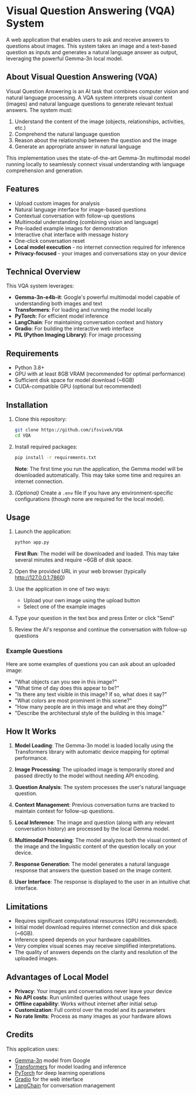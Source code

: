 # Visual Question Answering (VQA) System

A web application that enables users to ask and receive answers to questions about images. This system takes an image and a text-based question as inputs and generates a natural language answer as output, leveraging the powerful Gemma-3n local model.

## About Visual Question Answering (VQA)

Visual Question Answering is an AI task that combines computer vision and natural language processing. A VQA system interprets visual content (images) and natural language questions to generate relevant textual answers. The system must:

1. Understand the content of the image (objects, relationships, activities, etc.)
2. Comprehend the natural language question
3. Reason about the relationship between the question and the image
4. Generate an appropriate answer in natural language

This implementation uses the state-of-the-art Gemma-3n multimodal model running locally to seamlessly connect visual understanding with language comprehension and generation.

## Features

-   Upload custom images for analysis
-   Natural language interface for image-based questions
-   Contextual conversation with follow-up questions
-   Multimodal understanding (combining vision and language)
-   Pre-loaded example images for demonstration
-   Interactive chat interface with message history
-   One-click conversation reset
-   **Local model execution** - no internet connection required for inference
-   **Privacy-focused** - your images and conversations stay on your device

## Technical Overview

This VQA system leverages:

-   **Gemma-3n-e4b-it**: Google's powerful multimodal model capable of understanding both images and text
-   **Transformers**: For loading and running the model locally
-   **PyTorch**: For efficient model inference
-   **LangChain**: For maintaining conversation context and history
-   **Gradio**: For building the interactive web interface
-   **PIL (Python Imaging Library)**: For image processing

## Requirements

-   Python 3.8+
-   GPU with at least 8GB VRAM (recommended for optimal performance)
-   Sufficient disk space for model download (~6GB)
-   CUDA-compatible GPU (optional but recommended)

## Installation

1. Clone this repository:

    ```bash
    git clone https://github.com/ifsvivek/VQA
    cd VQA
    ```

2. Install required packages:

    ```bash
    pip install -r requirements.txt
    ```

    **Note**: The first time you run the application, the Gemma model will be downloaded automatically. This may take some time and requires an internet connection.

3. *(Optional)* Create a `.env` file if you have any environment-specific configurations (though none are required for the local model).

## Usage

1. Launch the application:

    ```bash
    python app.py
    ```

    **First Run**: The model will be downloaded and loaded. This may take several minutes and require ~6GB of disk space.

2. Open the provided URL in your web browser (typically http://127.0.0.1:7860)

3. Use the application in one of two ways:

    - Upload your own image using the upload button
    - Select one of the example images

4. Type your question in the text box and press Enter or click "Send"

5. Review the AI's response and continue the conversation with follow-up questions

### Example Questions

Here are some examples of questions you can ask about an uploaded image:

-   "What objects can you see in this image?"
-   "What time of day does this appear to be?"
-   "Is there any text visible in this image? If so, what does it say?"
-   "What colors are most prominent in this scene?"
-   "How many people are in this image and what are they doing?"
-   "Describe the architectural style of the building in this image."

## How It Works

1. **Model Loading**: The Gemma-3n model is loaded locally using the Transformers library with automatic device mapping for optimal performance.

2. **Image Processing**: The uploaded image is temporarily stored and passed directly to the model without needing API encoding.

3. **Question Analysis**: The system processes the user's natural language question.

4. **Context Management**: Previous conversation turns are tracked to maintain context for follow-up questions.

5. **Local Inference**: The image and question (along with any relevant conversation history) are processed by the local Gemma model.

6. **Multimodal Processing**: The model analyzes both the visual content of the image and the linguistic content of the question locally on your device.

7. **Response Generation**: The model generates a natural language response that answers the question based on the image content.

8. **User Interface**: The response is displayed to the user in an intuitive chat interface.

## Limitations

-   Requires significant computational resources (GPU recommended).
-   Initial model download requires internet connection and disk space (~6GB).
-   Inference speed depends on your hardware capabilities.
-   Very complex visual scenes may receive simplified interpretations.
-   The quality of answers depends on the clarity and resolution of the uploaded images.

## Advantages of Local Model

-   **Privacy**: Your images and conversations never leave your device
-   **No API costs**: Run unlimited queries without usage fees
-   **Offline capability**: Works without internet after initial setup
-   **Customization**: Full control over the model and its parameters
-   **No rate limits**: Process as many images as your hardware allows

## Credits

This application uses:

-   [Gemma-3n](https://huggingface.co/google/gemma-3n-e4b-it) model from Google
-   [Transformers](https://huggingface.co/transformers/) for model loading and inference
-   [PyTorch](https://pytorch.org/) for deep learning operations
-   [Gradio](https://gradio.app/) for the web interface
-   [LangChain](https://www.langchain.com/) for conversation management

